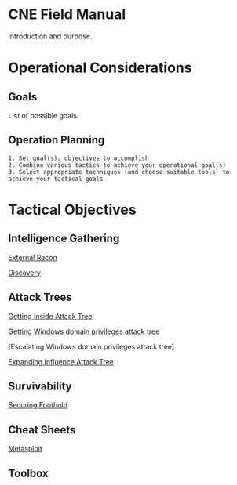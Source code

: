
# CNE Field Manual

Introduction and purpose.

# Operational Considerations

## Goals

List of possible goals.

## Operation Planning

```
1. Set goal(s): objectives to accomplish
2. Combine various tactics to achieve your operational goal(s)
3. Select appropriate tachniques (and choose suitable tools) to achieve your tactical goals
```

# Tactical Objectives

## Intelligence Gathering

[External Recon](Intelligence%20Gathering/README.md)

[Discovery](Discovery/README.md)

## Attack Trees

[Getting Inside Attack Tree](Getting%20Inside/README.md)

[Getting Windows domain privileges attack tree](Expand%20Influence/AT-0x02.md)

[Escalating Windows domain privileges attack tree]

[Expanding Influence Attack Tree](Expand%20Influence/README.md)

## Survivability

[Securing Foothold](Securing%20Foothold/README.md)

## Cheat Sheets

[Metasploit](cheat-sheets/metasploit.md)

## Toolbox
